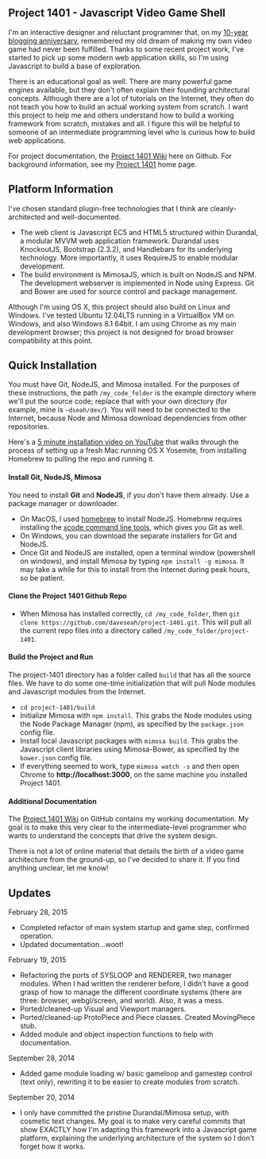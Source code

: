 ## Project 1401 - Javascript Video Game Shell

I'm an interactive designer and reluctant programmer that, on my [10-year blogging anniversary][10year], remembered my old dream of making my own video game had never been fulfilled. Thanks to some recent project work, I've started to pick up some modern web application skills, so I'm using Javascript to build a base of exploration.

There is an educational goal as well. There are many powerful game engines available, but they don't often explain their founding architectural concepts. Although there are a lot of tutorials on the Internet, they often do not teach you how to build an actual working system from scratch. I want this project to help me and others understand how to build a working framework from scratch, mistakes and all. I figure this will be helpful to someone of an intermediate programming level who is curious how to build web applications. 

For project documentation, the [Project 1401 Wiki][wiki] here on Github. For background information, see my [Project 1401][project1401] home page. 

[project1401]:http://davidseah.com/about/make-video-game/
[10year]:http://davidseah.com/2014/09/my-next-10-years-of-blogging/
[wiki]:http://github.com/daveseah/project-1401/wiki

## Platform Information

I've chosen standard plugin-free technologies that I think are cleanly-architected and well-documented. 

* The web client is Javascript EC5 and HTML5 structured within Durandal, a modular MVVM web application framework. Durandal uses KnockoutJS, Bootstrap (2.3.2), and Handlebars for its underlying technology. More importantly, it uses RequireJS to enable modular development. 
* The build environment is MimosaJS, which is built on NodeJS and NPM. The development webserver is implemented in Node using Express. Git and Bower are used for source control and package management. 

Although I'm using OS X, this project should also build on Linux and Windows. I've tested Ubuntu 12.04LTS running in a VirtualBox VM on Windows, and also Windows 8.1 64bit. I am using Chrome as my main development browser; this project is not designed for broad browser compatibility at this point.


## Quick Installation

You must have Git, NodeJS, and Mimosa installed. For the purposes of these instructions, the path `/my_code_folder` is the example directory where we'll put the source code; replace that with your own directory (for example, mine is `~dseah/dev/`). You will need to be connected to the Internet, because Node and Mimosa download dependencies from other repositories.

Here's a [5 minute installation video on YouTube](https://www.youtube.com/watch?v=2QaUS15kGbU) that walks through the process of setting up a fresh Mac running OS X Yosemite, from installing Homebrew to pulling the repo and running it. 


#### Install Git, NodeJS, Mimosa

You need to install **Git** and **NodeJS**, if you don't have them already. Use a package manager or downloader. 

* On MacOS, I used [homebrew](http://brew.sh/) to install NodeJS. Homebrew requires installing the [xcode command line tools](https://developer.apple.com/library/ios/technotes/tn2339/_index.html), which gives you Git as well.
* On Windows, you can download the separate installers for Git and NodeJS. 
* Once Git and NodeJS are installed, open a terminal window (powershell on windows), and install Mimosa by typing `npm install -g mimosa`. It may take a while for this to install from the Internet during peak hours, so be patient.

#### Clone the Project 1401 Github Repo

* When Mimosa has installed correctly, `cd /my_code_folder`, then `git clone https://github.com/daveseah/project-1401.git`. This will pull all the current repo files into a directory called `/my_code_folder/project-1401`.

#### Build the Project and Run

The project-1401 directory has a folder called `build` that has all the source files. We have to do some one-time initialization that will pull Node modules and Javascript modules from the Internet.

* `cd project-1401/build` 
* Initialize Mimosa with `npm install`. This grabs the Node modules using the Node Package Manager (npm), as specified by the `package.json` config file.
* Install local Javascript packages with `mimosa build`. This grabs the Javascript client libraries using Mimosa-Bower, as specified by the `bower.json` config file.
* If everything seemed to work, type `mimosa watch -s` and then open Chrome to **http://localhost:3000**, on the same machine you installed Project 1401.

#### Additional Documentation

The [Project 1401 Wiki](https://github.com/daveseah/project-1401/wiki) on GitHub contains my working documentation. My goal is to make this very clear to the intermediate-level programmer who wants to understand the concepts that drive the system design. 

There is not a lot of online material that details the birth of a video game architecture from the ground-up, so I've decided to share it. If you find anything unclear, let me know!

## Updates

February 28, 2015
* Completed refactor of main system startup and game step, confirmed operation.
* Updated documentation...woot!

February 19, 2015
* Refactoring the ports of SYSLOOP and RENDERER, two manager modules. When I had written the renderer before, I didn't have a good grasp of how to manage the different coordinate systems (there are three: browser, webgl/screen, and world). Also, it was a mess. 
* Ported/cleaned-up Visual and Viewport managers.
* Ported/cleaned-up ProtoPiece and Piece classes. Created MovingPiece stub.
* Added module and object inspection functions to help with documentation.

September 28, 2014
* Added game module loading w/ basic gameloop and gamestep control (text only), rewriting it to be easier to create modules from scratch.

September 20, 2014
* I only have committed the pristine Durandal/Mimosa setup, with cosmetic text changes. My goal is to make very careful commits that show EXACTLY how I'm adapting this framework into a Javascript game platform, explaining the underlying architecture of the system so I don't forget how it works.

